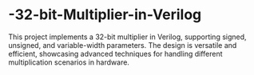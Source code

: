 # -32-bit-Multiplier-in-Verilog
This project implements a 32-bit multiplier in Verilog, supporting signed, unsigned, and variable-width parameters. The design is versatile and efficient, showcasing advanced techniques for handling different multiplication scenarios in hardware.
